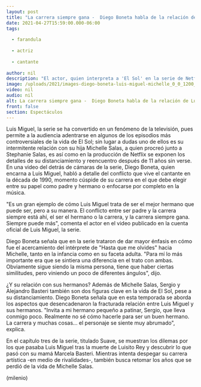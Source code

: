 ```yaml
---
layout: post
title: "La carrera siempre gana -  Diego Boneta habla de la relación de Luis Miguel y Michelle Salas"
date: 2021-04-27T15:59:00.000-06:00
tags:
  
  - farandula
  
  - actriz
  
  - cantante
  
author: nil
description: "El actor, quien interpreta a 'El Sol' en la serie de Netflix, señaló que la carrera musical de Luis Miguel siempre te interpuso en su relación con su hija. "
image: /uploads/2021/images-diego-boneta-luis-miguel-michelle_0_0_1200_747.jpg
video: nil
audio: nil
alt: La carrera siempre gana -  Diego Boneta habla de la relación de Luis Miguel y Michelle Salas
front: false
section: Espectáculos
---
```


Luis Miguel, la serie se ha convertido en un fenómeno de la televisión, pues permite a la audiencia adentrarse en algunos de los episodios más controversiales de la vida de El Sol; sin lugar a dudas uno de ellos es su intermitente relación con su hija Michelle Salas, a quien procreó junto a Stephanie Salas, es así como en la producción de Netflix se exponen los detalles de su distanciamiento y reencuentro después de 11 años sin verse. En una video del detrás de cámaras de la serie, Diego Boneta, quien encarna a Luis Miguel, habló a detalle del conflicto que vive el cantante en la década de 1990, momento cúspide de su carrera en el que debe elegir entre su papel como padre y hermano o enfocarse por completo en la música. 

"Es un gran ejemplo de cómo Luis Miguel trata de ser el mejor hermano que puede ser, pero a su manera. El conflicto entre ser padre y la carrera siempre está ahí, el ser el hermano o la carrera, y la carrera siempre gana. Siempre puede más", comenta el actor en el video publicado en la cuenta oficial de Luis Miguel, la serie. 

Diego Boneta señala que en la serie trataron de dar mayor énfasis en cómo fue el acercamiento del intérprete de "Hasta que me olvides" hacia Michelle, tanto en la infancia como en su faceta adulta.  "Para mí lo más importante era que se sintiera una diferencia en el trato con ambas. Obviamente sigue siendo la misma persona, tiene que haber ciertas similitudes, pero viniendo un poco de diferentes ángulos", dijo.  

¿Y su relación con sus hermanos? Además de Michelle Salas, Sergio y Alejandro Basteri también son dos figuras clave en la vida de El Sol, pese a su distanciamiento. Diego Boneta señala que en esta temporada se aborda los aspectos que desencadenaron la fracturada relación entre Luis Miguel y sus hermanos.  "Invita a mi hermano pequeño a patinar, Sergio, que lleva conmigo poco. Realmente no sé cómo hacerle para ser un buen hermano. La carrera y muchas cosas... el personaje se siente muy abrumado", explica.

En el capítulo tres de la serie, titulado Suave, se muestran los dilemas por los que pasaba Luis Miguel tras la muerte de Luisito Rey y descubrir lo que pasó con su mamá Marcela Basteri. Mientras intenta despegar su carrera artística -en medio de rivalidades-, también busca retomar los años que se perdió de la vida de Michelle Salas.  

(milenio)